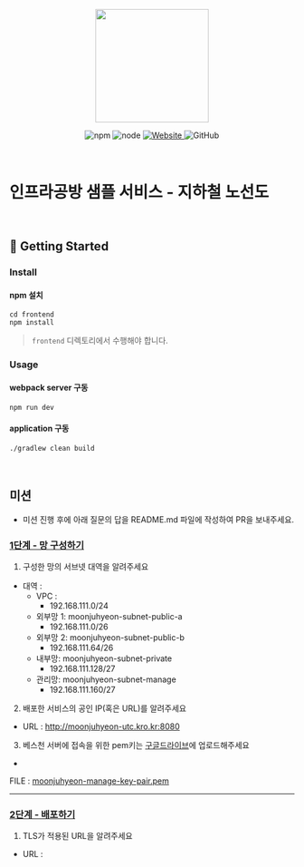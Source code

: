 <p align="center">
    <img width="200px;" src="https://raw.githubusercontent.com/woowacourse/atdd-subway-admin-frontend/master/images/main_logo.png"/>
</p>
<p align="center">
  <img alt="npm" src="https://img.shields.io/badge/npm-%3E%3D%205.5.0-blue">
  <img alt="node" src="https://img.shields.io/badge/node-%3E%3D%209.3.0-blue">
  <a href="https://edu.nextstep.camp/c/R89PYi5H" alt="nextstep atdd">
    <img alt="Website" src="https://img.shields.io/website?url=https%3A%2F%2Fedu.nextstep.camp%2Fc%2FR89PYi5H">
  </a>
  <img alt="GitHub" src="https://img.shields.io/github/license/next-step/atdd-subway-service">
</p>

<br>

# 인프라공방 샘플 서비스 - 지하철 노선도

<br>

## 🚀 Getting Started

### Install

#### npm 설치

```
cd frontend
npm install
```

> `frontend` 디렉토리에서 수행해야 합니다.

### Usage

#### webpack server 구동

```
npm run dev
```

#### application 구동

```
./gradlew clean build
```

<br>

## 미션

* 미션 진행 후에 아래 질문의 답을 README.md 파일에 작성하여 PR을 보내주세요.

### [1단계 - 망 구성하기](./docs/1step.md)

1. 구성한 망의 서브넷 대역을 알려주세요

- 대역 :
    - VPC :
        - 192.168.111.0/24
    - 외부망 1: moonjuhyeon-subnet-public-a
        - 192.168.111.0/26
    - 외부망 2: moonjuhyeon-subnet-public-b
        - 192.168.111.64/26
    - 내부망: moonjuhyeon-subnet-private
        - 192.168.111.128/27
    - 관리망: moonjuhyeon-subnet-manage
        - 192.168.111.160/27

2. 배포한 서비스의 공인 IP(혹은 URL)를 알려주세요

- URL : http://moonjuhyeon-utc.kro.kr:8080

3. 베스천 서버에 접속을 위한 pem키는 [구글드라이브](https://drive.google.com/drive/folders/1dZiCUwNeH1LMglp8dyTqqsL1b2yBnzd1?usp=sharing)에
   업로드해주세요

-

FILE : [moonjuhyeon-manage-key-pair.pem](https://drive.google.com/file/d/1NVC7AWCaGsdhXbAhkfxk5mUpzGisCIGH/view?usp=sharing)

---

### [2단계 - 배포하기](./docs/2step.md)

1. TLS가 적용된 URL을 알려주세요

- URL : 
